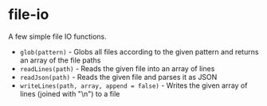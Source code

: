 # file-io
A few simple file IO functions.

- `glob(pattern)` - Globs all files according to the given pattern and returns an array of the file paths
- `readLines(path)` - Reads the given file into an array of lines
- `readJson(path)` - Reads the given file and parses it as JSON
- `writeLines(path, array, append = false)` - Writes the given array of lines (joined with "\n") to a file
